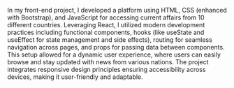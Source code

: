 In my front-end project, I developed a platform using HTML, CSS (enhanced with Bootstrap), and JavaScript for accessing current affairs from 10 different countries. Leveraging React, I utilized modern development practices including functional components, hooks (like useState and useEffect for state management and side effects), routing for seamless navigation across pages, and props for passing data between components. This setup allowed for a dynamic user experience, where users can easily browse and stay updated with news from various nations. The project integrates responsive design principles ensuring accessibility across devices, making it user-friendly and adaptable.
